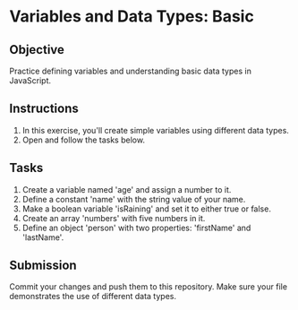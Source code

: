 
# Variables and Data Types: Basic

## Objective
Practice defining variables and understanding basic data types in JavaScript.

## Instructions
1. In this exercise, you'll create simple variables using different data types.
2. Open  and follow the tasks below.

## Tasks
1. Create a variable named 'age' and assign a number to it.
2. Define a constant 'name' with the string value of your name.
3. Make a boolean variable 'isRaining' and set it to either true or false.
4. Create an array 'numbers' with five numbers in it.
5. Define an object 'person' with two properties: 'firstName' and 'lastName'.

## Submission
Commit your changes and push them to this repository. Make sure your  file demonstrates the use of different data types.


